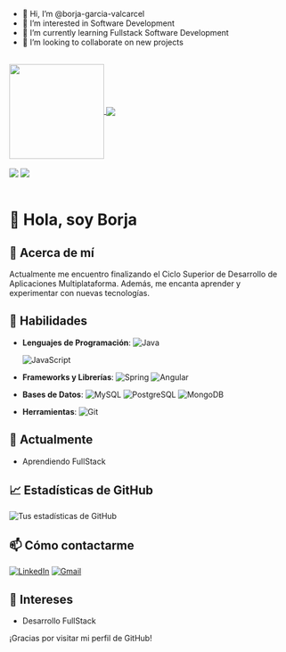- 👋 Hi, I’m @borja-garcia-valcarcel
- 👀 I’m interested in Software Development
- 🌱 I’m currently learning Fullstack Software Development
- 💞️ I’m looking to collaborate on new projects

</br>

 <div>
  <a href="https://github.com/borja-garcia-valcarcel">
   <img align="center" height="170" src="https://github-readme-stats.vercel.app/api/top-langs/?username=borja-garcia-valcarcel&layout=compact&langs_count=16&theme=dracula"/>
  <img align="center" src="https://github-readme-stats.vercel.app/api?username=borja-garcia-valcarcel&show_icons=true&theme=dracula&include_all_commits=true&count_private=true&hide=issues"/>
</div>
 

  
</br>

<div> 
  <a href="https://www.linkedin.com/in/borja-valcarcel" target="_blank"><img src="https://img.shields.io/badge/-LinkedIn-%230077B5?style=for-the-badge&logo=linkedin&logoColor=white" target="_blank"></a> 
  <a href = "mailto: guess1bot1@gmail.com"><img src="https://img.shields.io/badge/-Gmail-%23333?style=for-the-badge&logo=gmail&logoColor=white" target="_blank"></a>
 </br>
</br>
 
 
</div>

# 👋 Hola, soy Borja
 
## 💭 Acerca de mí
 
Actualmente me encuentro finalizando el Ciclo Superior de Desarrollo de Aplicaciones Multiplataforma. Además, me encanta aprender y experimentar con nuevas tecnologías.
 
## 🚀 Habilidades
 
- **Lenguajes de Programación**:
  ![Java](https://img.shields.io/badge/Java-ED8B00?style=for-the-badge&logo=java&logoColor=white)
 
  ![JavaScript](https://img.shields.io/badge/JavaScript-323330?style=for-the-badge&logo=javascript&logoColor=F7DF1E)
- **Frameworks y Librerías**:
  ![Spring](https://img.shields.io/badge/Spring-6DB33F?style=for-the-badge&logo=spring&logoColor=white)
  ![Angular](https://img.shields.io/badge/Angular-DD0031?style=for-the-badge&logo=angular&logoColor=white)
- **Bases de Datos**:
  ![MySQL](https://img.shields.io/badge/MySQL-4479A1?style=for-the-badge&logo=mysql&logoColor=white)
  ![PostgreSQL](https://img.shields.io/badge/PostgreSQL-316192?style=for-the-badge&logo=postgresql&logoColor=white)
  ![MongoDB](https://img.shields.io/badge/MongoDB-4EA94B?style=for-the-badge&logo=mongodb&logoColor=white)
- **Herramientas**:
  ![Git](https://img.shields.io/badge/Git-F05032?style=for-the-badge&logo=git&logoColor=white)
 
## 🌱 Actualmente
 
- Aprendiendo FullStack
 
## 📈 Estadísticas de GitHub
 
![Tus estadísticas de GitHub](https://github-readme-stats.vercel.app/api?username=smartriob1&show_icons=true&theme=radical)
 
## 📫 Cómo contactarme
 
[![LinkedIn](https://img.shields.io/badge/LinkedIn-blue?style=flat&logo=linkedin&label=LinkedIn)](https://www.linkedin.com/in/borja-garcia-valcarcel)
[![Gmail](https://upload.wikimedia.org/wikipedia/commons/4/4e/Gmail_Icon.png)](mailto:guess1bot1@gmail.com)

 
## 🎨 Intereses
 
- Desarrollo FullStack
 
¡Gracias por visitar mi perfil de GitHub!


<!---
borja-garcia-valcarcel/borja-garcia-valcarcel is a ✨ special ✨ repository because its `README.md` (this file) appears on your GitHub profile.
You can click the Preview link to take a look at your changes.
--->
